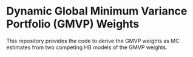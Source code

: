 # Dynamic Global Minimum Variance Portfolio (GMVP) Weights 

This repository provides the code to derive the GMVP weights as MC estimates from two competing HB models of the GMVP weights. 
